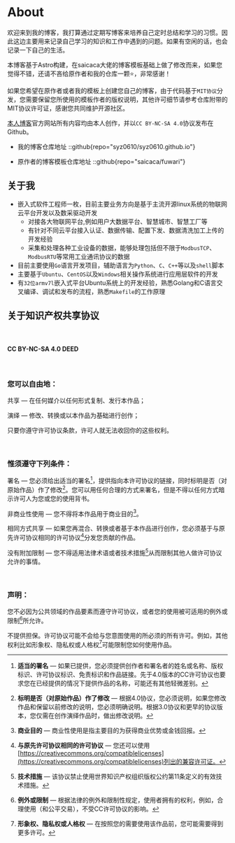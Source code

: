 # About
欢迎来到我的博客，我打算通过定期写博客来培养自己定时总结和学习的习惯。因此这边主要用来记录自己学习的知识和工作中遇到的问题。如果有空闲的话，也会记录一下自己的生活。

本博客基于Astro构建，在saicaca大佬的博客模板基础上做了修改而来，如果您觉得不错，还请不吝给原作者和我的仓库一颗⭐，非常感谢！

如果您希望在原作者或者我的模板上创建您自己的博客，由于代码基于`MIT协议`分发，您需要保留您所使用的模板作者的版权说明，其他许可细节请参考仓库附带的MIT协议许可证，感谢您共同维护开源社区。

[本人博客](https://syz0610.github.io/)官方网站所有内容均由本人创作，并以`CC BY-NC-SA 4.0`协议发布在Github。

- 我的博客仓库地址
::github{repo="syz0610/syz0610.github.io"}

- 原作者的博客模板仓库地址
::github{repo="saicaca/fuwari"}

## 关于我

- 嵌入式软件工程师一枚，目前主要业务方向是基于主流开源linux系统的物联网云平台开发以及数采驱动开发
  - 对接各大物联网平台,例如用户大数据平台、智慧城市、智慧工厂等
  - 有针对不同云平台接入认证、数据传输、配置下发、数据清洗加工上传的开发经验
  - 采集和处理各种工业设备的数据，能够处理包括但不限于`ModbusTCP`、`ModbusRTU`等常用工业通讯协议的数据
- 目前主要使用`Go`语言开发项目，辅助语言为`Python`、`C`、`C++`等以及`shell`脚本
- 主要基于`Ubuntu`、`CentOS`以及`Windows`相关操作系统进行应用层软件的开发
- 有`32位armv7l`嵌入式平台Ubuntu系统上的开发经验，熟悉Golang和C语言交叉编译、调试和发布的流程，熟悉`Makefile`的工作原理

## 关于知识产权共享协议

&nbsp;

#### CC BY-NC-SA 4.0 DEED

&nbsp;

### 您可以自由地：

共享 — 在任何媒介以任何形式复制、发行本作品；

演绎 — 修改、转换或以本作品为基础进行创作；

只要你遵守许可协议条款，许可人就无法收回你的这些权利。

&nbsp;

### 惟须遵守下列条件：

署名 — 您必须给出适当的署名[^appropriate_credit]，提供指向本许可协议的链接，同时标明是否（对原始作品）作了修改[^indicate_changes]。您可以用任何合理的方式来署名，但是不得以任何方式暗示许可人为您或您的使用背书。

非商业性使用 — 您不得将本作品用于商业目的[^commercial_purposes]。

相同方式共享 — 如果您再混合、转换或者基于本作品进行创作，您必须基于与原先许可协议相同的许可协议[^same_license]分发您贡献的作品。

没有附加限制 — 您不得适用法律术语或者技术措施[^technological_measures]从而限制其他人做许可协议允许的事情。

&nbsp;

### 声明：

您不必因为公共领域的作品要素而遵守许可协议，或者您的使用被可适用的例外或限制[^exception_limitation]所允许。

不提供担保。许可协议可能不会给与您意图使用的所必须的所有许可。例如，其他权利比如形象权、隐私权或人格权[^publicity_privacy_etc]可能限制您如何使用作品。

[^appropriate_credit]: **适当的署名** — 如果已提供，您必须提供创作者和署名者的姓名或名称、版权标识、许可协议标识、免责标识和作品链接。先于4.0版本的CC许可协议也要求您在已经提供的情况下提供作品的名称，可能还有其他轻微差别。

[^indicate_changes]: **标明是否（对原始作品）作了修改** — 根据4.0协议，您必须说明，如果您修改作品和保留以前修改的说明，您必须明确说明。根据3.0协议和更早的协议版本，您仅需在创作演绎作品时，做出修改说明。

[^commercial_purposes]: **商业目的** — 商业性使用是指主要目的为获得商业优势或金钱回报。

[^same_license]: **与原先许可协议相同的许可协议** — 您还可以使用[https://creativecommons.org/compatiblelicenses](https://creativecommons.org/compatiblelicenses)列出的兼容许可证。

[^technological_measures]: **技术措施** — 该协议禁止使用世界知识产权组织版权公约第11条定义的有效技术措施。

[^exception_limitation]: **例外或限制** — 根据法律的例外和限制性规定，使用者拥有的权利，例如，合理使用（和公平交易），不受CC许可协议的影响。

[^publicity_privacy_etc]: **形象权、隐私权或人格权** — 在按照您的需要使用该作品前，您可能需要得到更多许可。